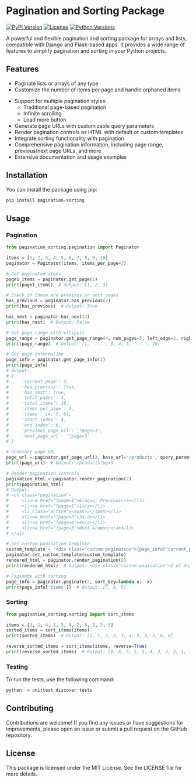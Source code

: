 # Pagination and Sorting Package

[![PyPI Version](https://img.shields.io/pypi/v/pagination-sorting)](https://pypi.org/project/pagination-sorting/)
[![License](https://img.shields.io/badge/license-MIT-blue.svg)](https://github.com/yourusername/pagination-sorting/blob/main/LICENSE)
[![Python Versions](https://img.shields.io/pypi/pyversions/pagination-sorting)](https://pypi.org/project/pagination-sorting/)

A powerful and flexible pagination and sorting package for arrays and lists, compatible with Django and Flask-based apps. It provides a wide range of features to simplify pagination and sorting in your Python projects.

## Features

- Paginate lists or arrays of any type
- Customize the number of items per page and handle orphaned items

* Support for multiple pagination styles:
  - Traditional page-based pagination
  - Infinite scrolling
  - Load more button
* Generate page URLs with customizable query parameters
* Render pagination controls as HTML with default or custom templates
* Integrate sorting functionality with pagination
* Comprehensive pagination information, including page range, previous/next page URLs, and more
* Extensive documentation and usage examples

## Installation

You can install the package using pip:

```bash
pip install pagination-sorting
```

## Usage

### Pagination

```python
from pagination_sorting.pagination import Paginator

items = [1, 2, 3, 4, 5, 6, 7, 8, 9, 10]
paginator = Paginator(items, items_per_page=3)

# Get paginated items
page1_items = paginator.get_page(1)
print(page1_items)  # Output: [1, 2, 3]

# Check if there are previous or next pages
has_previous = paginator.has_previous(2)
print(has_previous)  # Output: True

has_next = paginator.has_next(4)
print(has_next)  # Output: False

# Get page range with ellipsis
page_range = paginator.get_page_range(4, num_pages=5, left_edge=2, right_edge=2)
print(page_range)  # Output: [1, '...', 3, 4, 5, '...', 10]

# Get page information
page_info = paginator.get_page_info(2)
print(page_info)
# Output:
# {
#     'current_page': 2,
#     'has_previous': True,
#     'has_next': True,
#     'total_pages': 4,
#     'total_items': 10,
#     'items_per_page': 3,
#     'items': [4, 5, 6],
#     'start_index': 4,
#     'end_index': 6,
#     'previous_page_url': '?page=1',
#     'next_page_url': '?page=3'
# }

# Generate page URL
page_url = paginator.get_page_url(3, base_url='/products', query_param='pg')
print(page_url)  # Output: /products?pg=3

# Render pagination controls
pagination_html = paginator.render_pagination(2)
print(pagination_html)
# Output:
# <ul class="pagination">
#     <li><a href="?page=1">&laquo; Previous</a></li>
#     <li><a href="?page=1">1</a></li>
#     <li class="active"><span>2</span></li>
#     <li><a href="?page=3">3</a></li>
#     <li><a href="?page=4">4</a></li>
#     <li><a href="?page=3">Next &raquo;</a></li>
# </ul>

# Set custom pagination template
custom_template = '<div class="custom-pagination">{page_info["current_page"]} of {page_info["total_pages"]}</div>'
paginator.set_custom_template(custom_template)
rendered_html = paginator.render_pagination(2)
print(rendered_html)  # Output: <div class="custom-pagination">2 of 4</div>

# Paginate with sorting
page_info = paginator.paginate(2, sort_key=lambda x: -x)
print(page_info['items'])  # Output: [7, 6, 5]
```

### Sorting

```python
from pagination_sorting.sorting import sort_items

items = [3, 1, 4, 1, 5, 9, 2, 6, 5, 3, 5]
sorted_items = sort_items(items)
print(sorted_items)  # Output: [1, 1, 2, 3, 3, 4, 5, 5, 5, 6, 9]

reverse_sorted_items = sort_items(items, reverse=True)
print(reverse_sorted_items)  # Output: [9, 6, 5, 5, 5, 4, 3, 3, 2, 1, 1]
```

### Testing

To run the tests, use the following command:

```bash
python -m unittest discover tests
```

## Contributing

Contributions are welcome! If you find any issues or have suggestions for improvements, please open an issue or submit a pull request on the GitHub repository.

## License

This package is licensed under the MIT License. See the LICENSE file for more details.
